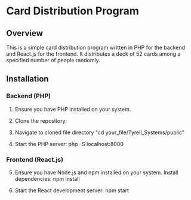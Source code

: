 # Card Distribution Program

## Overview

This is a simple card distribution program written in PHP for the backend and React.js for the frontend. It distributes a deck of 52 cards among a specified number of people randomly.

## Installation

### Backend (PHP)

1. Ensure you have PHP installed on your system.

2. Clone the repository:

3. Navigate to cloned file directory "cd your_file/Tyrell_Systems/public"

4. Start the PHP server:
php -S localhost:8000

### Frontend (React.js)

5. Ensure you have Node.js and npm installed on your system. Install dependencies:
npm install

7. Start the React development server:
npm start
